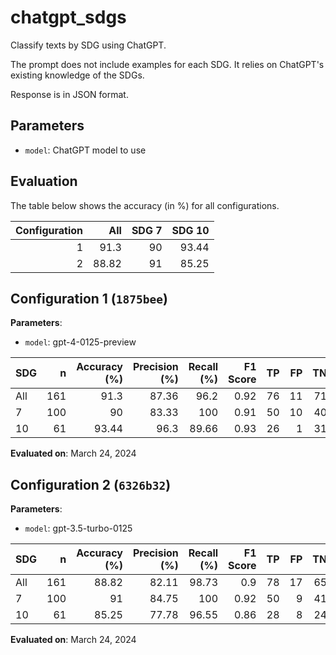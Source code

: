 # chatgpt_sdgs

Classify texts by SDG using ChatGPT.

The prompt does not include examples for each SDG. It relies on ChatGPT's
existing knowledge of the SDGs.

Response is in JSON format.

## Parameters



- `model`: ChatGPT model to use


## Evaluation

The table below shows the accuracy (in %) for all configurations.

|   Configuration |   All |   SDG 7 |   SDG 10 |
|----------------:|------:|--------:|---------:|
|               1 | 91.3  |      90 |    93.44 |
|               2 | 88.82 |      91 |    85.25 |


## Configuration 1 (`1875bee`)

**Parameters**:

- `model`: gpt-4-0125-preview


| SDG   |   n |   Accuracy (%) |   Precision (%) |   Recall (%) |   F1 Score |   TP |   FP |   TN |   FN |
|:------|----:|---------------:|----------------:|-------------:|-----------:|-----:|-----:|-----:|-----:|
| All   | 161 |          91.3  |           87.36 |        96.2  |       0.92 |   76 |   11 |   71 |    3 |
| 7     | 100 |          90    |           83.33 |       100    |       0.91 |   50 |   10 |   40 |    0 |
| 10    |  61 |          93.44 |           96.3  |        89.66 |       0.93 |   26 |    1 |   31 |    3 |

**Evaluated on**: March 24, 2024


## Configuration 2 (`6326b32`)

**Parameters**:

- `model`: gpt-3.5-turbo-0125


| SDG   |   n |   Accuracy (%) |   Precision (%) |   Recall (%) |   F1 Score |   TP |   FP |   TN |   FN |
|:------|----:|---------------:|----------------:|-------------:|-----------:|-----:|-----:|-----:|-----:|
| All   | 161 |          88.82 |           82.11 |        98.73 |       0.9  |   78 |   17 |   65 |    1 |
| 7     | 100 |          91    |           84.75 |       100    |       0.92 |   50 |    9 |   41 |    0 |
| 10    |  61 |          85.25 |           77.78 |        96.55 |       0.86 |   28 |    8 |   24 |    1 |

**Evaluated on**: March 24, 2024

